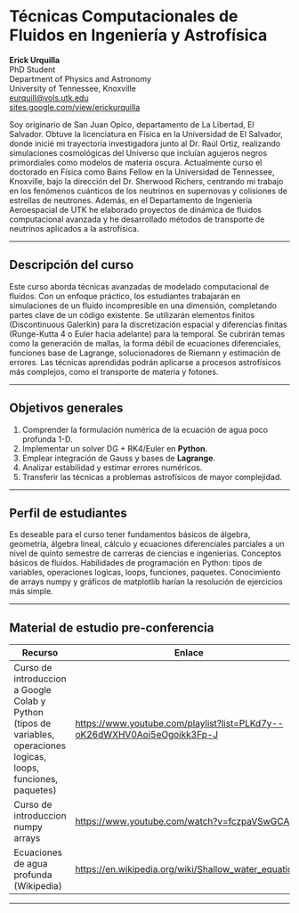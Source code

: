 <!-- README.md -->
# Técnicas Computacionales de Fluidos en Ingeniería y Astrofísica  

**Erick Urquilla**\
PhD Student\
Department of Physics and Astronomy\
University of Tennessee, Knoxville\
eurquill@vols.utk.edu\
[sites.google.com/view/erickurquilla](https://sites.google.com/view/erickurquilla)

Soy originario de San Juan Opico, departamento de La Libertad, El Salvador. Obtuve la licenciatura en Física en la Universidad de El Salvador, donde inicié mi trayectoria investigadora junto al Dr. Raúl Ortiz, realizando simulaciones cosmológicas del Universo que incluían agujeros negros primordiales como modelos de materia oscura. Actualmente curso el doctorado en Física como Bains Fellow en la Universidad de Tennessee, Knoxville, bajo la dirección del Dr. Sherwood Richers, centrando mi trabajo en los fenómenos cuánticos de los neutrinos en supernovas y colisiones de estrellas de neutrones. Además, en el Departamento de Ingeniería Aeroespacial de UTK he elaborado proyectos de dinámica de fluidos computacional avanzada y he desarrollado métodos de transporte de neutrinos aplicados a la astrofísica.

---

## Descripción del curso  

Este curso aborda técnicas avanzadas de modelado computacional de fluidos. Con un enfoque práctico, los estudiantes trabajarán en simulaciones de un fluido incompresible en una dimensión, completando partes clave de un código existente. Se utilizarán elementos finitos (Discontinuous Galerkin) para la discretización espacial y diferencias finitas (Runge-Kutta 4 o Euler hacia adelante) para la temporal. Se cubrirán temas como la generación de mallas, la forma débil de ecuaciones diferenciales, funciones base de Lagrange, solucionadores de Riemann y estimación de errores. Las técnicas aprendidas podrán aplicarse a procesos astrofísicos más complejos, como el transporte de materia y fotones.

---

## Objetivos generales  
1. Comprender la formulación numérica de la ecuación de agua poco profunda 1-D.  
2. Implementar un solver DG + RK4/Euler en **Python**.  
3. Emplear integración de Gauss y bases de **Lagrange**.  
4. Analizar estabilidad y estimar errores numéricos.  
5. Transferir las técnicas a problemas astrofísicos de mayor complejidad.

---

## Perfil de estudiantes  

Es deseable para el curso tener fundamentos básicos de álgebra, geometría, álgebra lineal, cálculo y ecuaciones diferenciales parciales a un nivel de quinto semestre de carreras de ciencias e ingenierías. Conceptos básicos de fluidos. Habilidades de programación en Python: tipos de variables, operaciones logicas, loops, funciones, paquetes. Conocimiento de arrays numpy y gráficos de matplotlib harían la resolución de ejercicios más simple.

---

## Material de estudio pre-conferencia  

| Recurso | Enlace |
|---------| --------|
| Curso de introduccion a Google Colab y Python (tipos de variables, operaciones logicas, loops, funciones, paquetes) |<https://www.youtube.com/playlist?list=PLKd7y--oK26dWXHV0Aoi5eOgoikk3Fp-J>|
| Curso de introduccion numpy arrays |<https://www.youtube.com/watch?v=fczpaVSwGCA>|
| Ecuaciones de agua profunda (Wikipedia) |<https://en.wikipedia.org/wiki/Shallow_water_equations>|

---
